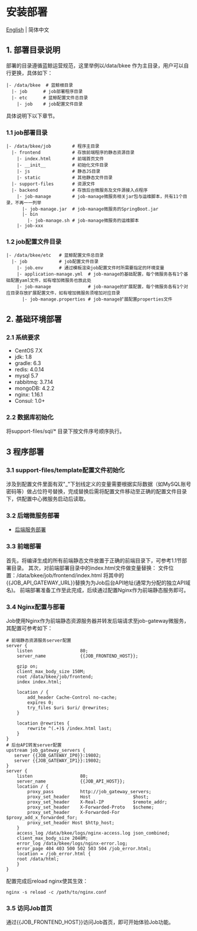 # 安装部署

[English](installation.en.md) | 简体中文

## 1. 部署目录说明

部署的目录遵循蓝鲸运营规范，这里举例以/data/bkee 作为主目录，用户可以自行更换，具体如下：

```
|- /data/bkee  # 蓝鲸根目录
  |- job      # job部署程序目录
  |- etc      # 蓝鲸配置文件总目录
    |- job    # job配置文件目录
```

具体说明下以下章节。

### 1.1 job部署目录

```
|- /data/bkee/job        # 程序主目录
  |- frontend            # 存放前端程序的静态资源目录
    |- index.html        # 前端首页文件
    |- __init__          # 初始化文件目录
    |- js                # 静态JS目录
    |- static            # 其他静态文件目录
  |- support-files       # 资源文件
  |- backend             # 存放后台微服务及文件源接入点程序
    |- job-manage        # job-manage微服务相关jar包与运维脚本，共有11个目录，不再一一列举
      |- job-manage.jar  # job-manage微服务的SpringBoot.jar
      |- bin  
        |- job-manage.sh # job-manage微服务的运维脚本
    |- job-xxx
```

### 1.2 job配置文件目录

```
|- /data/bkee/etc   # 蓝鲸配置文件总目录
  |- job 		    # job配置文件目录
    |- job.env      # 通过模板渲染job配置文件时所需要指定的环境变量
    |- application-manage.yml  # job-manage的基础配置，每个微服务各有1个基础配置yaml文件，如有增加微服务也放此处
    |- job-manage              # job-manage的扩展配置，每个微服务各有1个对应目录存放扩展配置文件，如有增加微服务须增加对应目录
      |- job-manage.properties # job-manage扩展配置properties文件
```

## 2. 基础环境部署

### 2.1 系统要求

- CentOS 7.X
- jdk: 1.8
- gradle: 6.3
- redis: 4.0.14
- mysql 5.7
- rabbitmq: 3.7.14  
- mongoDB: 4.2.2  
- nginx: 1.16.1  
- Consul: 1.0+

### 2.2 数据库初始化

将support-files/sql/* 目录下按文件序号顺序执行。


## 3 程序部署

### 3.1 support-files/template配置文件初始化

涉及到配置文件里面有双"_"下划线定义的变量需要根据实际数据（如MySQL账号密码等）做占位符号替换，完成替换后需将配置文件移动至正确的配置文件目录下，供配置中心微服务启动后读取。

### 3.2 后端微服务部署

- [后端服务部署](../install/backend.md)

### 3.3 前端部署

首先，将编译生成的所有前端静态文件放置于正确的前端目录下，可参考1.1节部署目录。
其次，对前端部署目录中的index.html文件做变量替换：
文件位置：/data/bkee/job/frontend/index.html
将其中的{{JOB_API_GATEWAY_URL}}替换为为Job后台API地址(通常为分配的独立API域名)。
前端部署准备工作至此完成，后续通过配置Nginx作为前端静态服务即可。

### 3.4 Nginx配置与部署
Job使用Nginx作为前端静态资源服务器并转发后端请求至job-gateway微服务，其配置可参考如下：
```shell script
# 前端静态资源服务server配置
server {
    listen                  80;
    server_name             {{JOB_FRONTEND_HOST}};

    gzip on;
    client_max_body_size 150M;
    root /data/bkee/job/frontend;
    index index.html;

    location / {
        add_header Cache-Control no-cache;
        expires 0;
        try_files $uri $uri/ @rewrites;
    }

    location @rewrites {
        rewrite ^(.+)$ /index.html last;
    }
}
# 后台API转发server配置
upstream job_gateway_servers {
   server {{JOB_GATEWAY_IP0}}:19802;
   server {{JOB_GATEWAY_IP1}}:19802;
}
server {
    listen                  80;
    server_name             {{JOB_API_HOST}};
    location / {
        proxy_pass          http://job_gateway_servers;
        proxy_set_header    Host                $host;
        proxy_set_header    X-Real-IP           $remote_addr;
        proxy_set_header    X-Forwarded-Proto   $scheme;
        proxy_set_header    X-Forwarded-For     $proxy_add_x_forwarded_for;
        proxy_set_header Host $http_host;
    }
    access_log /data/bkee/logs/nginx-access.log json_combined;
    client_max_body_size 2048M;
    error_log /data/bkee/logs/nginx-error.log;
    error_page 404 403 500 502 503 504 /job_error.html;
    location = /job_error.html {
    root /data/html;
    }
}
```
配置完成后reload nginx使其生效：
```shell script
nginx -s reload -c /path/to/nginx.conf
```

### 3.5 访问Job首页
通过{{JOB_FRONTEND_HOST}}访问Job首页，即可开始体验Job功能。
